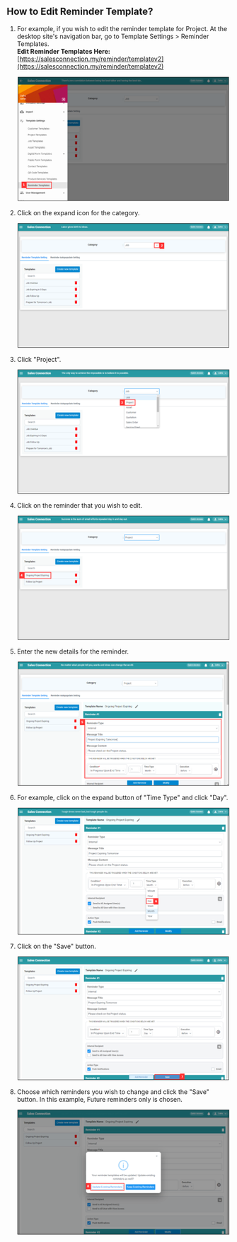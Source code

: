 ## How to Edit Reminder Template?
    
  1. For example, if you wish to edit the reminder template for Project. At the desktop site's navigation bar, go to Template Settings > Reminder Templates.<br>
     **Edit Reminder Templates Here:** [https://salesconnection.my/reminder/templatev2](https://salesconnection.my/reminder/templatev2)<br>

     <p align="center">
       <img src="img/Reminder_Templates_Sidebar.png" alt="Reminder Templates Sidebar">
     </p>

  2. Click on the expand icon for the category.<br>

     <p align="center">
       <img src="img/Expand_Button_For_Reminder.png" alt="Expand Button For Reminder">
     </p>

  3. Click "Project".<br>

     <p align="center">
       <img src="img/Select_Project_For_Reminder.png" alt="Select Project For Reminder">
     </p>

  4. Click on the reminder that you wish to edit.<br>

     <p align="center">
       <img src="img/Select_Reminder_To_Edit.png" alt="Select Reminder to Edit">
     </p>

  5. Enter the new details for the reminder.<br>

     <p align="center">
       <img src="img/New_Reminder_Details.png" alt="New_Reminder_Details">
     </p>

  6. For example, click on the expand button of "Time Type" and click "Day".<br>

     <p align="center">
       <img src="img/Change_Reminder_To_Day.png" alt="Change Reminder to Day">
     </p>

  7. Click on the "Save" button.<br>

     <p align="center">
       <img src="img/SAve_Reminder_Button.png" alt="Save Reminder Button">
     </p>

  8. Choose which reminders you wish to change and click the "Save" button. In this example, Future reminders only is chosen.<br>

     <p align="center">
       <img src="img/Update_Existing_Reminders.png" alt="Update Existing Reminder">
     </p>


